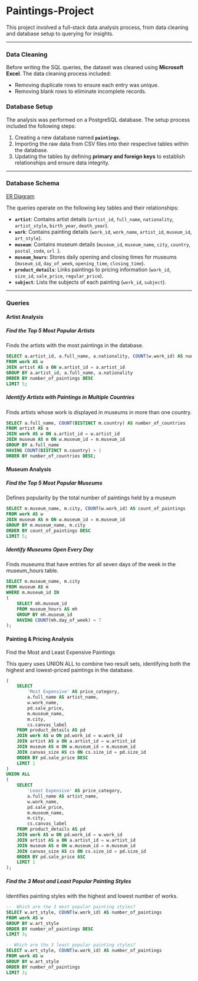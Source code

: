 # Paintings-Project
This project involved a full-stack data analysis process, from data cleaning and database setup to querying for insights.

***
### Data Cleaning

Before writing the SQL queries, the dataset was cleaned using **Microsoft Excel**. The data cleaning process included:

* Removing duplicate rows to ensure each entry was unique.
* Removing blank rows to eliminate incomplete records.

### Database Setup

The analysis was performed on a PostgreSQL database. The setup process included the following steps:

1.  Creating a new database named **`paintings`**.
2.  Importing the raw data from CSV files into their respective tables within the database.
3.  Updating the tables by defining **primary and foreign keys** to establish relationships and ensure data integrity.

***

### Database Schema

[ER Diagram](ER-Diagram.png)

The queries operate on the following key tables and their relationships:

* **`artist`**: Contains artist details (`artist_id`, `full_name`, `nationality`, `artist_style`, `birth_year`, `death_year`).
* **`work`**: Contains painting details (`work_id`, `work_name`, `artist_id`, `museum_id`, `art_style`).
* **`museum`**: Contains museum details (`museum_id`, `museum_name`, `city`, `country`, `postal_code`, `url `).
* **`museum_hours`**: Stores daily opening and closing times for museums (`museum_id`, `day_of_week`, `opening_time`, `closing_time`).
* **`product_details`**: Links paintings to pricing information (`work_id`, `size_id`, `sale_price`, `regular_price`).
* **`subject`**: Lists the subjects of each painting (`work_id`, `subject`).

***

### Queries

#### Artist Analysis

##### Find the Top 5 Most Popular Artists

Finds the artists with the most paintings in the database.

```sql
SELECT a.artist_id, a.full_name, a.nationality, COUNT(w.work_id) AS number_of_paintings
FROM work AS w
JOIN artist AS a ON w.artist_id = a.artist_id
GROUP BY a.artist_id, a.full_name, a.nationality
ORDER BY number_of_paintings DESC
LIMIT 5;
```

##### Identify Artists with Paintings in Multiple Countries

Finds artists whose work is displayed in museums in more than one country.

``` sql
SELECT a.full_name, COUNT(DISTINCT m.country) AS number_of_countries
FROM artist AS a
JOIN work AS w ON a.artist_id = w.artist_id
JOIN museum AS m ON w.museum_id = m.museum_id
GROUP BY a.full_name
HAVING COUNT(DISTINCT m.country) > 1
ORDER BY number_of_countries DESC;
```

#### Museum Analysis

##### Find the Top 5 Most Popular Museums

Defines popularity by the total number of paintings held by a museum

``` sql
SELECT m.museum_name, m.city, COUNT(w.work_id) AS count_of_paintings
FROM work AS w
JOIN museum AS m ON w.museum_id = m.museum_id
GROUP BY m.museum_name, m.city
ORDER BY count_of_paintings DESC
LIMIT 5;
```

##### Identify Museums Open Every Day

Finds museums that have entries for all seven days of the week in the museum_hours table.

```sql
SELECT m.museum_name, m.city
FROM museum AS m
WHERE m.museum_id IN
( 
    SELECT mh.museum_id
    FROM museum_hours AS mh
    GROUP BY mh.museum_id
    HAVING COUNT(mh.day_of_week) = 7
);
```

#### Painting & Pricing Analysis

Find the Most and Least Expensive Paintings

This query uses UNION ALL to combine two result sets, identifying both the highest and lowest-priced paintings in the database.

``` sql
(
    SELECT
        'Most Expensive' AS price_category,
        a.full_name AS artist_name,
        w.work_name,
        pd.sale_price,
        m.museum_name,
        m.city,
        cs.canvas_label
    FROM product_details AS pd
    JOIN work AS w ON pd.work_id = w.work_id
    JOIN artist AS a ON a.artist_id = w.artist_id
    JOIN museum AS m ON w.museum_id = m.museum_id
    JOIN canvas_size AS cs ON cs.size_id = pd.size_id
    ORDER BY pd.sale_price DESC
    LIMIT 1
)
UNION ALL
(
    SELECT
        'Least Expensive' AS price_category,
        a.full_name AS artist_name,
        w.work_name,
        pd.sale_price,
        m.museum_name,
        m.city,
        cs.canvas_label
    FROM product_details AS pd
    JOIN work AS w ON pd.work_id = w.work_id
    JOIN artist AS a ON a.artist_id = w.artist_id
    JOIN museum AS m ON w.museum_id = m.museum_id
    JOIN canvas_size AS cs ON cs.size_id = pd.size_id
    ORDER BY pd.sale_price ASC
    LIMIT 1
);
```

##### Find the 3 Most and Least Popular Painting Styles

Identifies painting styles with the highest and lowest number of works.

``` sql
--  Which are the 3 most popular painting styles?
SELECT w.art_style, COUNT(w.work_id) AS number_of_paintings
FROM work AS w
GROUP BY w.art_style
ORDER BY number_of_paintings DESC
LIMIT 3;

-- Which are the 3 least popular painting styles?
SELECT w.art_style, COUNT(w.work_id) AS number_of_paintings
FROM work AS w
GROUP BY w.art_style
ORDER BY number_of_paintings
LIMIT 3;
```
